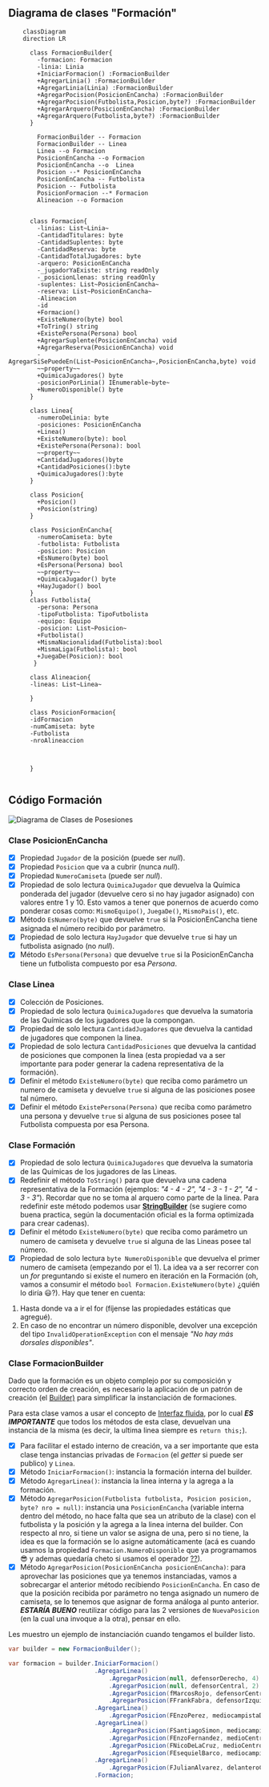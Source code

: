## Diagrama de clases "Formación"

```mermaid
    classDiagram
    direction LR

      class FormacionBuilder{
        -formacion: Formacion
        -linia: Linia
        +IniciarFormacion() :FormacionBuilder
        +AgregarLinia() :FormacionBuilder
        +AgregarLinia(Linia) :FormacionBuilder
        +AgregarPocision(PosicionEnCancha) :FormacionBuilder
        +AgregarPocision(Futbolista,Posicion,byte?) :FormacionBuilder
        +AgregarArquero(PosicionEnCancha) :FormacionBuilder
        +AgregarArquero(Futbolista,byte?) :FormacionBuilder
      }

        FormacionBuilder -- Formacion
        FormacionBuilder -- Linea
        Linea --o Formacion
        PosicionEnCancha --o Formacion
        PosicionEnCancha --o  Linea
        Posicion --* PosicionEnCancha
        PosicionEnCancha -- Futbolista
        Posicion -- Futbolista
        PosicionFormacion --* Formacion
        Alineacion --o Formacion


      class Formacion{
        -linias: List~Linia~
        -CantidadTitulares: byte
        -CantidadSuplentes: byte
        -CantidadReserva: byte
        -CantidadTotalJugadores: byte
        -arquero: PosicionEnCancha
        -_jugadorYaExiste: string readOnly
        -_posicionLlenas: string readOnly
        -suplentes: List~PosicionEnCancha~
        -reserva: List~PosicionEnCancha~
        -Alineacion
        -id
        +Formacion()
        +ExisteNumero(byte) bool
        +ToTring() string
        +ExistePersona(Persona) bool
        +AgregarSuplente(PosicionEnCancha) void
        +AgregarReserva(PosicionEnCancha) void
        -AgregarSiSePuedeEn(List~PosicionEnCancha~,PosicionEnCancha,byte) void
        ~~property~~
        +QuimicaJugadores() byte
        -posicionPorLinia() IEnumerable~byte~
        +NumeroDisponible() byte
      }

      class Linea{
        -numeroDeLinia: byte
        -posiciones: PosicionEnCancha
        +Linea()
        +ExisteNumero(byte): bool
        +ExistePersona(Persona): bool
        ~~property~~
        +CantidadJugadores()byte
        +CantidadPosiciones():byte
        +QuimicaJugadores():byte
      }

      class Posicion{
        +Posicion()
        +Posicion(string)
      }

      class PosicionEnCancha{
        -numeroCamiseta: byte
        -futbolista: Futbolista
        -posicion: Posicion
        +EsNumero(byte) bool
        +EsPersona(Persona) bool
        ~~property~~
        +QuimicaJugador() byte
        +HayJugador() bool
      }
      class Futbolista{
        -persona: Persona
        -tipoFutbolista: TipoFutbolista
        -equipo: Equipo
        -posicion: List~Posicion~
        +Futbolista()
        +MismaNacionalidad(Futbolista):bool
        +MismaLiga(Futbolista): bool
        +JuegaDe(Posicion): bool
       }

      class Alineacion{
      -lineas: List~Linea~

      }

      class PosicionFormacion{
      -idFormacion
      -numCamiseta: byte
      -Futbolista
      -nroAlineaccion



      }


```



## Código Formación

![Diagrama de Clases de Posesiones](Formacion%20Clases.png)

### Clase PosicionEnCancha

- [x] Propiedad `Jugador` de la posición (puede ser _null_).
- [x] Propiedad `Posicion` que va a cubrir (nunca _null_).
- [x] Propiedad `NumeroCamiseta` (puede ser _null_).
- [x] Propiedad de solo lectura `QuimicaJugador` que devuelva la Química ponderada del jugador (devuelve cero si no hay jugador asignado) con valores entre 1 y 10. Esto vamos a tener que ponernos de acuerdo como ponderar cosas como: `MismoEquipo()`, `JuegaDe()`, `MismoPais()`, etc.
- [x] Método `EsNumero(byte)` que devuelve `true` si la PosicionEnCancha tiene asignada el número recibido por parámetro.
- [x] Propiedad de solo lectura `HayJugador` que devuelve `true` si hay un futbolista asignado (no _null_).
- [x] Método `EsPersona(Persona)` que devuelve `true` si la PosicionEnCancha tiene un futbolista compuesto por esa _Persona_.

### Clase Linea

- [x] Colección de Posiciones.
- [x] Propiedad de solo lectura `QuimicaJugadores` que devuelva la sumatoria de las Químicas de los jugadores que la compongan.
- [x] Propiedad de solo lectura `CantidadJugadores` que devuelva la cantidad de jugadores que componen la linea.
- [x] Propiedad de solo lectura `CantidadPosiciones` que devuelva la cantidad de posiciones que componen la linea (esta propiedad va a ser importante para poder generar la cadena representativa de la formación).
- [x] Definir el método `ExisteNumero(byte)` que reciba como parámetro un numero de camiseta y devuelve `true` si alguna de las posiciones posee tal número.
- [x] Definir el método `ExistePersona(Persona)` que reciba como parámetro una persona y devuelve `true` si alguna de sus posiciones posee tal Futbolista compuesta por esa Persona.

### Clase Formación

- [x] Propiedad de solo lectura `QuimicaJugadores` que devuelva la sumatoria de las Químicas de los jugadores de las Lineas.
- [x] Redefinir el método `ToString()` para que devuelva una cadena representativa de la Formación (ejemplos: _"4 - 4 - 2", "4 - 3 - 1 - 2", "4 - 3 - 3"_). Recordar que no se toma al arquero como parte de la linea. Para redefinir este método podemos usar **[StringBuilder](https://docs.microsoft.com/es-mx/dotnet/api/system.text.stringbuilder?view=net-5.0)** (se sugiere como buena practica, según la documentación oficial es la forma optimizada para crear cadenas).
- [x] Definir el método `ExisteNumero(byte)` que reciba como parámetro un numero de camiseta y devuelve `true` si alguna de las Lineas posee tal número.
- [x] Propiedad de solo lectura `byte NumeroDisponible` que devuelva el primer numero de camiseta (empezando por el 1). La idea va a ser recorrer con un _for_ preguntando si existe el numero en iteración en la Formación (oh, vamos a consumir el método `bool Formacion.ExisteNumero(byte)` ¿quién lo diría :smiley:?).  Hay que tener en cuenta:
1. Hasta donde va a ir el for (fíjense las propiedades estáticas que agregué).
2. En caso de no encontrar un número disponible, devolver una excepción del tipo `InvalidOperationException` con el mensaje _"No hay más dorsales disponibles"_.

### Clase FormacionBuilder

Dado que la formación es un objeto complejo por su composición y correcto orden de creación, es necesario la aplicación de un patrón de creación (el [Builder)](https://sourcemaking.com/design_patterns/builder) para simplificar la instanciación de formaciones. 

Para esta clase vamos a usar el concepto de [Interfaz fluida](https://es.wikipedia.org/wiki/Interfaz_fluida), por lo cual **_ES IMPORTANTE_** que todos los métodos de esta clase, devuelvan una instancia de la misma (es decir, la ultima linea siempre es `return this;`).

- [x] Para facilitar el estado interno de creación, va a ser importante que esta clase tenga instancias privadas de `Formacion` (el _getter_ si puede ser publico) y `Linea`.
- [x] Método `IniciarFormacion()`: instancia la formación interna del builder.
- [x] Método `AgregarLinea()`: instancia la linea interna y la agrega a la formación.
- [x] Método `AgregarPosicion(Futbolista futbolista, Posicion posicion, byte? nro = null)`: instancia una `PosicionEnCancha` (variable interna dentro del método, no hace falta que sea un atributo de la clase) con el futbolista y la posición y la agrega a la linea interna del builder. Con respecto al nro, si tiene un valor se asigna de una, pero si no tiene, la idea es que la formación se lo asigne automáticamente (acá es cuando usamos la propiedad `Formacion.NumeroDisponible` que ya programamos 😎 y ademas quedaría cheto si usamos el operador [??](https://docs.microsoft.com/es-mx/dotnet/csharp/language-reference/operators/null-coalescing-operator#examples)).
- [x] Método `AgregarPosicion(PosicionEnCancha posicionEnCancha)`: para aprovechar las posiciones que ya tenemos instanciadas, vamos a sobrecargar el anterior método recibiendo `PosicionEnCancha`. En caso de que la posición recibida por parámetro no tenga asignado un numero de camiseta, se lo tenemos que asignar de forma análoga al punto anterior. **_ESTARÍA BUENO_** reutilizar código para las 2 versiones de `NuevaPosicion` (en la cual una invoque a la otra), pensar en ello.

Les muestro un ejemplo de instanciación cuando tengamos el builder listo.
```csharp
var builder = new FormacionBuilder();

var formacion = builder.IniciarFormacion()
                        .AgregarLinea()
                            .AgregarPosicion(null, defensorDerecho, 4)
                            .AgregarPosicion(null, defensorCentral, 2)
                            .AgregarPosicion(fMarcosRojo, defensorCentral, 6)
                            .AgregarPosicion(FFrankFabra, defensorIzquierdo)
                        .AgregarLinea()
                            .AgregarPosicion(FEnzoPerez, mediocampistaDefensivo, 5)
                        .AgregarLinea()
                            .AgregarPosicion(FSantiagoSimon, mediocampistaDerecho)
                            .AgregarPosicion(FEnzoFernandez, medioCentro)
                            .AgregarPosicion(FNicoDeLaCruz, medioCentro)
                            .AgregarPosicion(FEsequielBarco, mediocampistaIzquierdo)
                        .AgregarLinea()
                            .AgregarPosicion(FJulianAlvarez, delanteroCentral)
                        .Formacion;
```